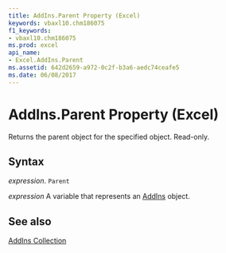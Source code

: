 ```yaml
---
title: AddIns.Parent Property (Excel)
keywords: vbaxl10.chm186075
f1_keywords:
- vbaxl10.chm186075
ms.prod: excel
api_name:
- Excel.AddIns.Parent
ms.assetid: 642d2659-a972-0c2f-b3a6-aedc74ceafe5
ms.date: 06/08/2017
---
```



# AddIns.Parent Property (Excel)

Returns the parent object for the specified object. Read-only.


## Syntax

 _expression_. `Parent`

 _expression_ A variable that represents an [AddIns](Excel.AddIns.md) object.


## See also


[AddIns Collection](Excel.AddIns.md)

